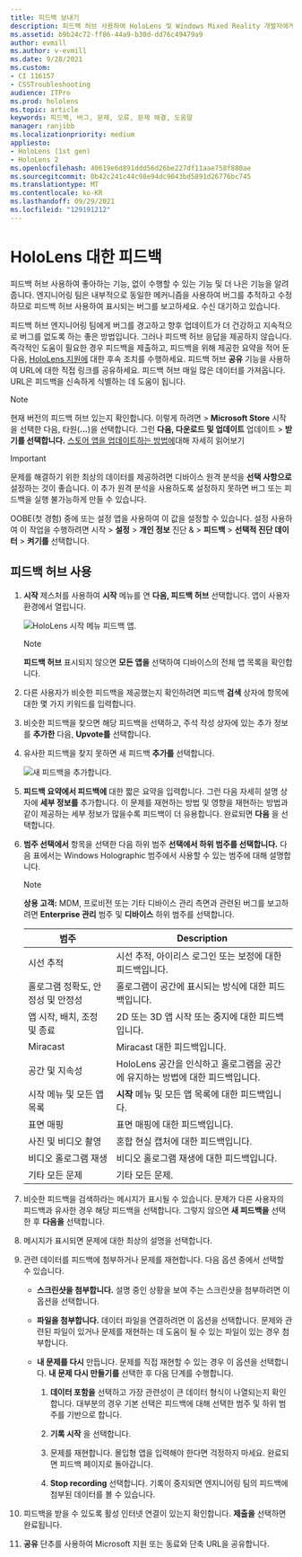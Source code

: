 ```yaml
---
title: 피드백 보내기
description: 피드백 허브 사용하여 HoloLens 및 Windows Mixed Reality 개발자에게 실행 가능한 피드백을 만듭니다.
ms.assetid: b9b24c72-ff86-44a9-b30d-dd76c49479a9
author: evmill
ms.author: v-evmill
ms.date: 9/28/2021
ms.custom:
- CI 116157
- CSSTroubleshooting
audience: ITPro
ms.prod: hololens
ms.topic: article
keywords: 피드백, 버그, 문제, 오류, 문제 해결, 도움말
manager: ranjibb
ms.localizationpriority: medium
appliesto:
- HoloLens (1st gen)
- HoloLens 2
ms.openlocfilehash: 40619e6d891ddd56d26be227df11aae758f880ae
ms.sourcegitcommit: 0b42c241c44c98e94dc9043bd5891d26776bc745
ms.translationtype: MT
ms.contentlocale: ko-KR
ms.lasthandoff: 09/29/2021
ms.locfileid: "129191212"
---
```

# <a name="feedback-for-hololens"></a>HoloLens 대한 피드백

피드백 허브 사용하여 좋아하는 기능, 없이 수행할 수 있는 기능 및 더 나은 기능을 알려 줍니다. 엔지니어링 팀은 내부적으로 동일한 메커니즘을 사용하여 버그를 추적하고 수정하므로 피드백 허브 사용하여 표시되는 버그를 보고하세요. 수신 대기하고 있습니다.

피드백 허브 엔지니어링 팀에게 버그를 경고하고 향후 업데이트가 더 건강하고 지속적으로 버그를 없도록 하는 좋은 방법입니다. 그러나 피드백 허브 응답을 제공하지 않습니다. 즉각적인 도움이 필요한 경우 피드백을 제출하고, 피드백을 위해 제공한 요약을 적어 둔 다음, [HoloLens 지원에](https://support.microsoft.com/supportforbusiness/productselection?sapid=e9391227-fa6d-927b-0fff-f96288631b8f) 대한 후속 조치를 수행하세요. 피드백 허브 **공유** 기능을 사용하여 URL에 대한 직접 링크를 공유하세요. 피드백 허브 매일 많은 데이터를 가져옵니다. URL은 피드백을 신속하게 식별하는 데 도움이 됩니다.

> [!NOTE]
> 현재 버전의 피드백 허브 있는지 확인합니다. 이렇게 하려면   >  **Microsoft Store** 시작을 선택한 다음, 타원(**...**)을 선택합니다. 그런 **다음, 다운로드 및 업데이트** 업데이트  >  **받기를 선택합니다.** [스토어 앱을 업데이트하는 방법에](holographic-store-apps.md#update-apps)대해 자세히 읽어보기

> [!IMPORTANT]
> 문제를 해결하기 위한 최상의 데이터를 제공하려면 디바이스 원격 분석을 **선택 사항으로** 설정하는 것이 좋습니다. 이 추가 원격 분석을 사용하도록 설정하지 못하면 버그 또는 피드백을 실행 불가능하게 만들 수 있습니다.
>
> OOBE(첫 경험) 중에 또는 설정 앱을 사용하여 이 값을 설정할 수 있습니다. 설정 사용하여 이 작업을 수행하려면 시작  >  **설정**  >  **개인 정보** 진단 &  >  **피드백**  >  **선택적 진단 데이터**  >  **켜기를** 선택합니다.

## <a name="use-the-feedback-hub"></a>피드백 허브 사용

1. **시작** 제스처를 사용하여 **시작** 메뉴를 연 **다음, 피드백 허브** 선택합니다. 앱이 사용자 환경에서 열립니다.

   ![HoloLens 시작 메뉴 피드백 앱.](./images/hololens2-feedbackhub-tile.png)
   > [!NOTE]  
   > **피드백 허브** 표시되지 않으면 **모든 앱을** 선택하여 디바이스의 전체 앱 목록을 확인합니다.

1. 다른 사용자가 비슷한 피드백을 제공했는지 확인하려면 피드백 **검색** 상자에 항목에 대한 몇 가지 키워드를 입력합니다.
1. 비슷한 피드백을 찾으면 해당 피드백을 선택하고, 주석 작성 상자에 있는 추가 정보를 **추가한** 다음, **Upvote를** 선택합니다.
1. 유사한 피드백을 찾지 못하면 새 피드백 **추가를** 선택합니다.

   ![새 피드백을 추가합니다.](./images/hololens-feedback-1.png)

1. **피드백 요약에서 피드백에** 대한 짧은 요약을 입력합니다. 그런 다음 자세히 설명 상자에 **세부 정보를** 추가합니다. 이 문제를 재현하는 방법 및 영향을 재현하는 방법과 같이 제공하는 세부 정보가 많을수록 피드백이 더 유용합니다. 완료되면 **다음** 을 선택합니다.

1. **범주 선택에서** 항목을 선택한 다음 하위 범주 **선택에서 하위 범주를 선택합니다.** 다음 표에서는 Windows Holographic 범주에서 사용할 수 있는 범주에 대해 설명합니다.

   > [!NOTE]  
   > **상용 고객:** MDM, 프로비전 또는 기타 디바이스 관리 측면과 관련된 버그를 보고하려면 **Enterprise 관리** 범주 및 **디바이스** 하위 범주를 선택합니다.

   |범주 |Description |
   | --- | --- |
   |시선 추적 |시선 추적, 아이리스 로그인 또는 보정에 대한 피드백입니다. |
   |홀로그램 정확도, 안정성 및 안정성 |홀로그램이 공간에 표시되는 방식에 대한 피드백입니다. |
   |앱 시작, 배치, 조정 및 종료 |2D 또는 3D 앱 시작 또는 중지에 대한 피드백입니다. |
   |Miracast |Miracast 대한 피드백입니다. |
   |공간 및 지속성 |HoloLens 공간을 인식하고 홀로그램을 공간에 유지하는 방법에 대한 피드백입니다. |
   |시작 메뉴 및 모든 앱 목록 |**시작** 메뉴 및 모든 앱 목록에 대한 피드백입니다. |
   |표면 매핑 |표면 매핑에 대한 피드백입니다. |
   |사진 및 비디오 촬영 |혼합 현실 캡처에 대한 피드백입니다. |
   |비디오 홀로그램 재생 |비디오 홀로그램 재생에 대한 피드백입니다. |
   |기타 모든 문제 |기타 모든 문제. |

1. 비슷한 피드백을 검색하라는 메시지가 표시될 수 있습니다. 문제가 다른 사용자의 피드백과 유사한 경우 해당 피드백을 선택합니다. 그렇지 않으면 **새 피드백을** 선택한 후 **다음을** 선택합니다.

1. 메시지가 표시되면 문제에 대한 최상의 설명을 선택합니다.

1. 관련 데이터를 피드백에 첨부하거나 문제를 재현합니다. 다음 옵션 중에서 선택할 수 있습니다.

   - **스크린샷을 첨부합니다.** 설명 중인 상황을 보여 주는 스크린샷을 첨부하려면 이 옵션을 선택합니다.
   - **파일을 첨부합니다.** 데이터 파일을 연결하려면 이 옵션을 선택합니다. 문제와 관련된 파일이 있거나 문제를 재현하는 데 도움이 될 수 있는 파일이 있는 경우 첨부합니다.
   - **내 문제를 다시** 만듭니다. 문제를 직접 재현할 수 있는 경우 이 옵션을 선택합니다. **내 문제 다시 만들기를** 선택한 후 다음 단계를 수행합니다.  

     1. **데이터 포함을** 선택하고 가장 관련성이 큰 데이터 형식이 나열되는지 확인합니다. 대부분의 경우 기본 선택은 피드백에 대해 선택한 범주 및 하위 범주를 기반으로 합니다.  
     1. **기록 시작** 을 선택합니다.

     1. 문제를 재현합니다. 몰입형 앱을 입력해야 한다면 걱정하지 마세요. 완료되면 피드백 페이지로 돌아갑니다.
     1. **Stop recording** 선택합니다. 기록이 중지되면 엔지니어링 팀의 피드백에 첨부된 데이터를 볼 수 있습니다.

1. 피드백을 받을 수 있도록 활성 인터넷 연결이 있는지 확인합니다. **제출을** 선택하면 완료됩니다.

1. **공유** 단추를 사용하여 Microsoft 지원 또는 동료와 단축 URL을 공유합니다.
